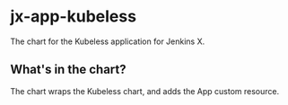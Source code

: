 # jx-app-kubeless

The chart for the Kubeless application for Jenkins X.

## What's in the chart?

The chart wraps the Kubeless chart, and adds the App custom resource.
